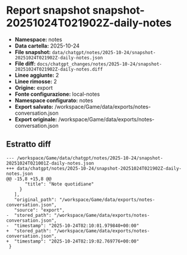 # Report snapshot snapshot-20251024T021902Z-daily-notes

- **Namespace:** notes
- **Data cartella:** 2025-10-24
- **File snapshot:** `data/chatgpt/notes/2025-10-24/snapshot-20251024T021902Z-daily-notes.json`
- **File diff:** `docs/chatgpt_changes/notes/2025-10-24/snapshot-20251024T021902Z-daily-notes.diff`
- **Linee aggiunte:** 2
- **Linee rimosse:** 2
- **Origine:** export
- **Fonte configurazione:** local-notes
- **Namespace configurato:** notes
- **Export salvato:** /workspace/Game/data/exports/notes-conversation.json
- **Export originale:** /workspace/Game/data/exports/notes-conversation.json

## Estratto diff
    --- /workspace/Game/data/chatgpt/notes/2025-10-24/snapshot-20251024T021001Z-daily-notes.json
    +++ data/chatgpt/notes/2025-10-24/snapshot-20251024T021902Z-daily-notes.json
    @@ -15,8 +15,8 @@
           "title": "Note quotidiane"
         }
       ],
       "original_path": "/workspace/Game/data/exports/notes-conversation.json",
       "source": "export",
    -  "stored_path": "/workspace/Game/data/exports/notes-conversation.json",
    -  "timestamp": "2025-10-24T02:10:01.979840+00:00"
    +  "stored_path": "/workspace/Game/data/exports/notes-conversation.json",
    +  "timestamp": "2025-10-24T02:19:02.769776+00:00"
     }
